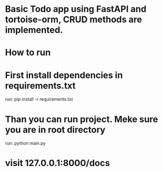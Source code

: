 # Basic Todo app using FastAPI and tortoise-orm, CRUD methods are implemented.

# How to run

# First install dependencies in requirements.txt
run: pip install -r requirements.txt

# Than you can run project. Meke sure you are in root directory
run: python main.py

# visit 127.0.0.1:8000/docs